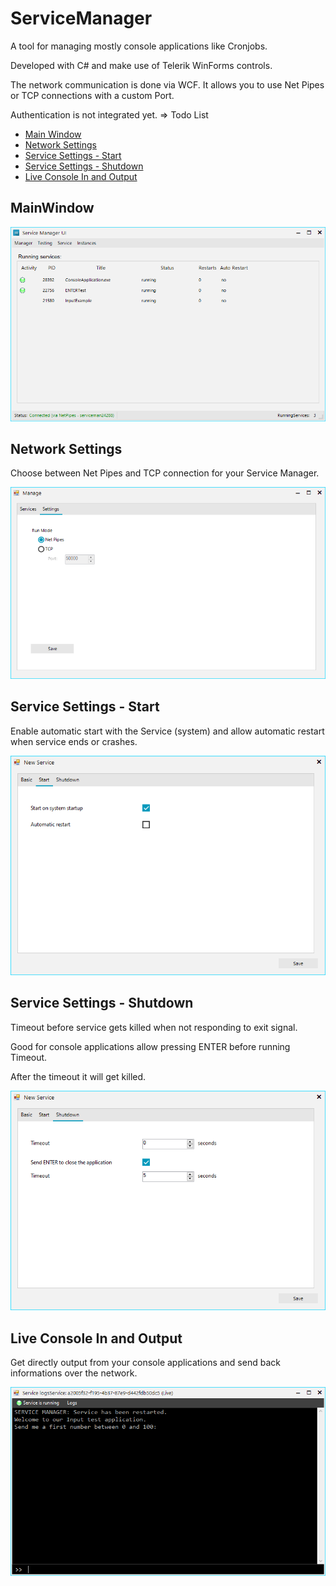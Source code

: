 # ServiceManager
A tool for managing mostly console applications like Cronjobs.

Developed with C# and make use of Telerik WinForms controls.

The network communication is done via WCF. It allows you to use Net Pipes or TCP connections with a custom Port.

Authentication is not integrated yet. => Todo List

- [Main Window](#mainwindow)
- [Network Settings](#network-settings)
- [Service Settings - Start](#service-settings---start)
- [Service Settings - Shutdown](#service-settings---shutdown)
- [Live Console In and Output](#live-console-in-and-output)



## MainWindow

<img src="Screens/Mainwindow.png" />


## Network Settings

Choose between Net Pipes and TCP connection for your Service Manager.

<img src="Screens/Settings.png" />

## Service Settings - Start

Enable automatic start with the Service (system) and allow automatic restart when service ends or crashes.

<img src="Screens/Settings_1.png" />

## Service Settings - Shutdown

Timeout before service gets killed when not responding to exit signal.

Good for console applications allow pressing ENTER before running Timeout.

After the timeout it will get killed.

<img src="Screens/Settings_2.png" />


## Live Console In and Output

Get directly output from your console applications and send back informations over the network.

<img src="Screens/Live Console Out and Input.png" />